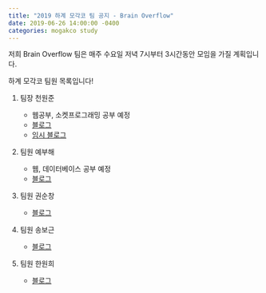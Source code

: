 ```yaml
---
title: "2019 하계 모각코 팀 공지 - Brain Overflow"
date: 2019-06-26 14:00:00 -0400
categories: mogakco study
---
```

저희 Brain Overflow 팀은 매주 수요일 저녁 7시부터 3시간동안 모임을 가질 계획입니다.

하계 모각코 팀원 목록입니다!
1. 팀장 천원준
    - 웹공부, 소켓프로그래밍 공부 예정
    - [블로그][blog-01]
    - [임시 블로그][blog-01-temp]

2. 팀원 예부해
    - 웹, 데이터베이스 공부 예정
    - [블로그][blog-02]

3. 팀원 권순창
    - [블로그][blog-03]

4. 팀원 송보근
    - [블로그][blog-04]

5. 팀원 한원희
    - [블로그][blog-05]

[blog-01]: https://wonjunchun.github.io
[blog-01-temp]: https://seinenim.tistory.com
[blog-02]: https://blog.naver.com/qngo123
[blog-03]: https://blog.naver.com/comingo1
[blog-04]: https://blog.naver.com/qhrmsggg
[blog-05]: https://blog.naver.com/redchoco_6


